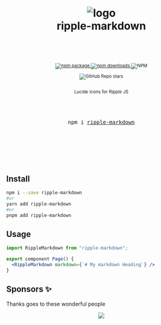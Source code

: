 <div align="center">

  <h1>
    <br/>
      <img src="https://cdn.jsdelivr.net/gh/anubra266/ripple-markdown/site/public/favicon.svg" alt="logo" />
    <br />
    ripple-markdown
    <br />
    <br />
  </h1>
  <sup>
    <br />
    <br />
    <a href="https://www.npmjs.com/package/ripple-markdown?style=for-the-badge">
       <img src="https://img.shields.io/npm/v/ripple-markdown.svg?style=for-the-badge" alt="npm package" />
    </a>
    <a href="https://www.npmjs.com/package/ripple-markdown?style=for-the-badge">
      <img src="https://img.shields.io/npm/dw/ripple-markdown.svg?style=for-the-badge" alt="npm  downloads" />
    </a>
<a>
    <img alt="NPM" src="https://img.shields.io/npm/l/ripple-markdown?style=for-the-badge">
</a>

<a><img alt="GitHub Repo stars" src="https://img.shields.io/github/stars/anubra266/ripple-markdown?logo=github&style=for-the-badge">

</a>
    <br />
   Lucide Icons for Ripple JS
    
  </sup>
  <br />
  <br />
  <br />
  <br />
  <pre>npm i <a href="https://www.npmjs.com/package/ripple-markdown">ripple-markdown</a></pre>
  <br />
  <br />
  <br />
  <br />
  <br />
</div>

## Install

```bash
npm i --save ripple-markdown
#or
yarn add ripple-markdown
#or
pnpm add ripple-markdown
```

## Usage

```jsx
import RippleMarkdown from "ripple-markdown";

export component Page() {
  <RippleMarkdown markdown={`# My markdown Heading`} />
}
```

## Sponsors ✨

Thanks goes to these wonderful people

<p align="center">
  <a href="https://patreon.com/anubra266?utm_medium=clipboard_copy&utm_source=copyLink&utm_campaign=creatorshare_creator&utm_content=join_link">
    <img src='https://cdn.jsdelivr.net/gh/anubra266/static@main/sponsors.svg'/>
  </a>
</p>
